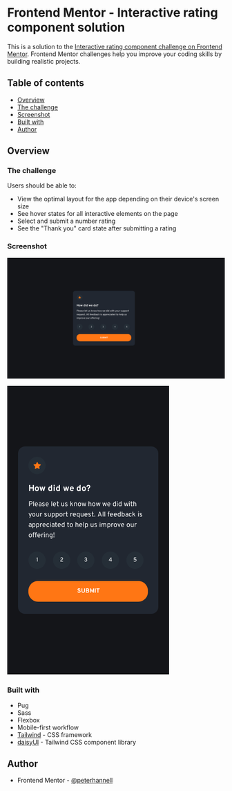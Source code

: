 # Frontend Mentor - Interactive rating component solution

This is a solution to the [Interactive rating component challenge on Frontend Mentor](https://www.frontendmentor.io/challenges/interactive-rating-component-koxpeBUmI). Frontend Mentor challenges help you improve your coding skills by building realistic projects. 

## Table of contents

- [Overview](#overview)
- [The challenge](#the-challenge)
- [Screenshot](#screenshot)
- [Built with](#built-with)
- [Author](#author)

## Overview

### The challenge

Users should be able to:

- View the optimal layout for the app depending on their device's screen size
- See hover states for all interactive elements on the page
- Select and submit a number rating
- See the "Thank you" card state after submitting a rating

### Screenshot

![Desktop](./assets/ScreenShot-desktop.png)

![Mobile](./assets/ScreenShot-mobile.png)

### Built with

- Pug
- Sass
- Flexbox
- Mobile-first workflow 
- [Tailwind](https://tailwindcss.com/) - CSS framework
- [daisyUI](https://daisyui.com/) - Tailwind CSS component library

## Author

- Frontend Mentor - [@peterhannell](https://www.frontendmentor.io/profile/peterhannell)